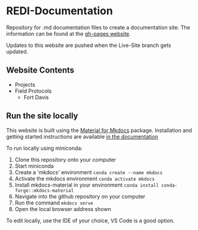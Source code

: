 # REDI-Documentation
Repository for .md documentation files to create a documentation site. The information can be found at the [gh-pages website](https://in-for-disaster-analytics.github.io/REDI-Documentation/).

Updates to this website are pushed when the Live-Site branch gets updated.

## Website Contents
- Projects
- Field Protocols
  - Fort Davis   

## Run the site locally
This website is built using the [Material for Mkdocs](https://squidfunk.github.io/mkdocs-material/) package.  Installation and getting started instructions are available [in the documentation](https://squidfunk.github.io/mkdocs-material/getting-started/)

To run locally using miniconda:
1. Clone this repository onto your computer  
2. Start miniconda  
3. Create a 'mkdocs' environment `conda create --name mkdocs`  
4. Activate the mkdocs environment `conda activate mkdocs`  
5. Install mkdocs-material in your environment `conda install conda-forge::mkdocs-material`
6. Navigate into the github repository on your computer  
7. Run the command `mkdocs serve`  
8. Open the local browser address shown

To edit locally, use the IDE of your choice, VS Code is a good option.